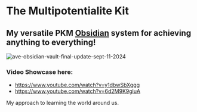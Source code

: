 # The Multipotentialite Kit

## My versatile PKM [Obsidian](https://obsidian.md/) system for achieving anything to everything!

![ave-obsidian-vault-final-update-sept-11-2024](https://github.com/user-attachments/assets/461c4fcf-7fcb-48d2-9e54-942b49fae5b8)

### Video Showcase here: 
- https://www.youtube.com/watch?v=y1dbwSbXggg
- https://www.youtube.com/watch?v=6d2M9K9gluA

My approach to learning the world around us.
